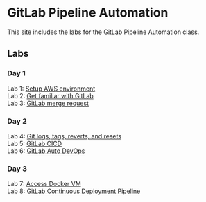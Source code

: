 # GitLab Pipeline Automation

This site includes the labs for the GitLab Pipeline Automation class.

## Labs
### Day 1
Lab 1: [Setup AWS environment](labs/aws_setup)  
Lab 2: [Get familiar with GitLab](labs/gl_tasks)    
Lab 3: [GitLab merge request](labs/gl_merge)     



### Day 2
Lab 4: [Git logs, tags, reverts, and resets](labs/git_history)   
Lab 5: [GitLab CICD](labs/gl_devops)   
Lab 6: [GitLab Auto DevOps](labs/gl_autodevops)     

### Day 3
Lab 7: [Access Docker VM](labs/setup)   
Lab 8: [GitLab Continuous Deployment Pipeline](labs/gl_deploy)   
